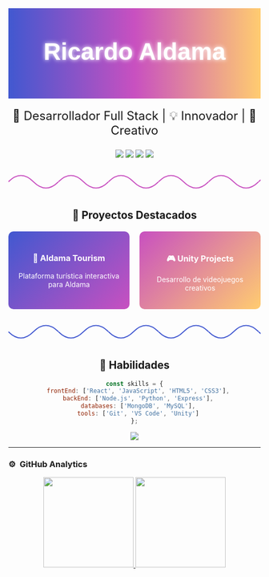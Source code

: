 <div align="center">

<svg width="100%" height="180">
  <defs>
    <linearGradient id="gradient" x1="0%" y1="0%" x2="100%" y2="0%">
      <stop offset="0%" style="stop-color:#4158D0" />
      <stop offset="50%" style="stop-color:#C850C0" />
      <stop offset="100%" style="stop-color:#FFCC70" />
    </linearGradient>
  </defs>
  <rect width="100%" height="180" fill="url(#gradient)" />
  <text x="50%" y="50%" dominant-baseline="middle" text-anchor="middle" fill="white" style="font-size: 48px; font-weight: bold; font-family: Arial;" filter="url(#glow)">
    Ricardo Aldama
  </text>
  <defs>
    <filter id="glow">
      <feGaussianBlur stdDeviation="4" result="coloredBlur"/>
      <feMerge>
        <feMergeNode in="coloredBlur"/>
        <feMergeNode in="SourceGraphic"/>
      </feMerge>
    </filter>
  </defs>
</svg>

<p align="center" style="font-size: 24px; margin-top: 20px;">
  🚀 Desarrollador Full Stack | 💡 Innovador | 🎨 Creativo
</p>

<div style="margin: 20px 0;">
  <img src="https://img.shields.io/badge/Python-3776AB?style=for-the-badge&logo=python&logoColor=white" />
  <img src="https://img.shields.io/badge/JavaScript-F7DF1E?style=for-the-badge&logo=javascript&logoColor=black" />
  <img src="https://img.shields.io/badge/React-61DAFB?style=for-the-badge&logo=react&logoColor=black" />
  <img src="https://img.shields.io/badge/Node.js-339933?style=for-the-badge&logo=node.js&logoColor=white" />
</div>

<svg width="100%" height="50">
  <defs>
    <pattern id="wave" width="100" height="50" patternUnits="userSpaceOnUse">
      <path d="M0,25 Q25,0 50,25 T100,25" fill="none" stroke="#C850C0" stroke-width="2"/>
    </pattern>
  </defs>
  <rect width="100%" height="50" fill="url(#wave)" />
</svg>

## 🌟 Proyectos Destacados

<div style="display: grid; grid-template-columns: repeat(2, 1fr); gap: 20px; margin: 20px 0;">
  <div style="background: linear-gradient(135deg, #4158D0, #C850C0); padding: 20px; border-radius: 10px; color: white;">
    <h3>🏰 Aldama Tourism</h3>
    <p>Plataforma turística interactiva para Aldama</p>
  </div>
  <div style="background: linear-gradient(135deg, #C850C0, #FFCC70); padding: 20px; border-radius: 10px; color: white;">
    <h3>🎮 Unity Projects</h3>
    <p>Desarrollo de videojuegos creativos</p>
  </div>
</div>

<svg width="100%" height="50">
  <defs>
    <pattern id="wave2" width="100" height="50" patternUnits="userSpaceOnUse">
      <path d="M0,25 Q25,50 50,25 T100,25" fill="none" stroke="#4158D0" stroke-width="2"/>
    </pattern>
  </defs>
  <rect width="100%" height="50" fill="url(#wave2)" />
</svg>

## 💫 Habilidades

```javascript
const skills = {
  frontEnd: ['React', 'JavaScript', 'HTML5', 'CSS3'],
  backEnd: ['Node.js', 'Python', 'Express'],
  databases: ['MongoDB', 'MySQL'],
  tools: ['Git', 'VS Code', 'Unity']
};
```

<div align="center">
  <img src="https://github-readme-stats.vercel.app/api?username=ricoj&show_icons=true&theme=radical" />
</div>

</div>


---

### ⚙️ &nbsp;GitHub Analytics
<p align="center">
<a href="https://github.com/RMJGLUCKY27">
  <img height="180em" src="https://github-readme-stats-eight-theta.vercel.app/api?username=RMJGLUCKY27&show_icons=true&theme=algolia&include_all_commits=true&count_private=true"/>
  <img height="180em" src="https://github-readme-stats-eight-theta.vercel.app/api/top-langs/?username=RMJGLUCKY27&layout=compact&langs_count=8&theme=algolia"/>
</a>
</p>
